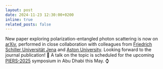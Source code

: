```yaml
---
layout: post
date: 2024-11-23 12:30:00+0200
inline: true
related_posts: false
---
```


New paper exploring polarization-entangled photon scattering is now on [arXiv](https://arxiv.org/abs/2411.06134), performed in close collaboration with colleagues from [Friedrich Schiller Universität Jena](https://www.physik.uni-jena.de/en/iap/18788/quantum-optics) and [Aston University](https://research.aston.ac.uk/en/organisations/mechanical-biomedical-design-engineering/persons/). Looking forward to the journal publication! :page_with_curl: A talk on the topic is scheduled for the upcoming [PIERS-2025](https://abdb2025.piers.org/session.html?sid=S039) symposium in Abu Dhabi this May. :watch:
